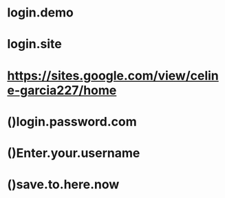 # login.demo
# login.site
# https://sites.google.com/view/celine-garcia227/home
# ()login.password.com
# ()Enter.your.username
# ()save.to.here.now
